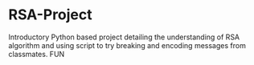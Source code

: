 # RSA-Project
Introductory Python based project detailing the understanding of RSA algorithm and using script to try breaking and encoding messages from classmates. FUN
